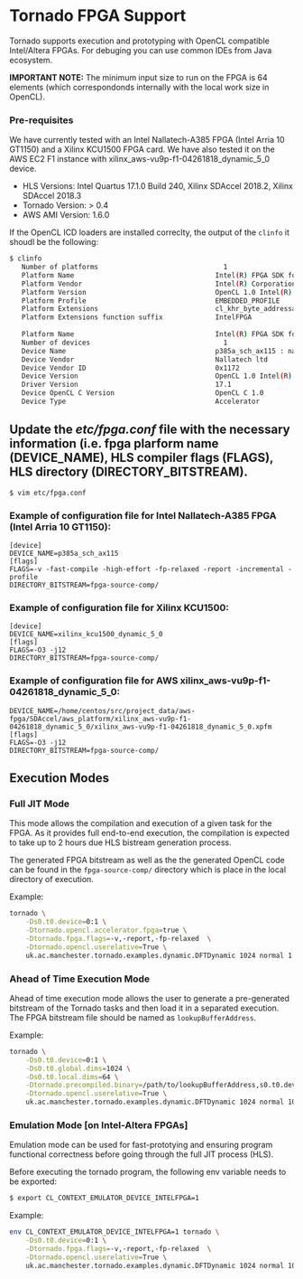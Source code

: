 # Tornado FPGA Support #

Tornado supports execution and prototyping with OpenCL compatible Intel/Altera FPGAs. For debuging you can use common IDEs from Java ecosystem. 

**IMPORTANT NOTE:** The minimum input size to run on the FPGA is 64 elements (which correspondonds internally with the local work size in OpenCL). 

### Pre-requisites

We have currently tested with an Intel Nallatech-A385 FPGA (Intel Arria 10 GT1150) and a Xilinx KCU1500 FPGA card.
We have also tested it on the AWS EC2 F1 instance with xilinx_aws-vu9p-f1-04261818_dynamic_5_0 device.

* HLS Versions: Intel Quartus 17.1.0 Build 240, Xilinx SDAccel 2018.2, Xilinx SDAccel 2018.3
* Tornado Version: > 0.4
* AWS AMI Version: 1.6.0

If the OpenCL ICD loaders are installed correclty, the output of the ```clinfo``` it shoudl be the following:  
```bash
$ clinfo
   Number of platforms                               1
   Platform Name                                   Intel(R) FPGA SDK for OpenCL(TM)
   Platform Vendor                                 Intel(R) Corporation
   Platform Version                                OpenCL 1.0 Intel(R) FPGA SDK for OpenCL(TM), Version 17.1
   Platform Profile                                EMBEDDED_PROFILE
   Platform Extensions                             cl_khr_byte_addressable_store cles_khr_int64 cl_intelfpga_live_object_tracking cl_intelfpga_compiler_mode cl_khr_icd cl_khr_3d_image_writes
   Platform Extensions function suffix             IntelFPGA
 
   Platform Name                                   Intel(R) FPGA SDK for OpenCL(TM)
   Number of devices                                 1
   Device Name                                     p385a_sch_ax115 : nalla_pcie (aclnalla_pcie0)
   Device Vendor                                   Nallatech ltd
   Device Vendor ID                                0x1172
   Device Version                                  OpenCL 1.0 Intel(R) FPGA SDK for OpenCL(TM), Version 17.1
   Driver Version                                  17.1
   Device OpenCL C Version                         OpenCL C 1.0
   Device Type                                     Accelerator
```
## Update the *_etc/fpga.conf_* file with the necessary information (i.e. fpga plarform name (DEVICE_NAME), HLS compiler flags (FLAGS), HLS directory (DIRECTORY_BITSTREAM).
```$ vim etc/fpga.conf```

### Example of configuration file for Intel Nallatech-A385 FPGA (Intel Arria 10 GT1150): 
```
[device]
DEVICE_NAME=p385a_sch_ax115
[flags]
FLAGS=-v -fast-compile -high-effort -fp-relaxed -report -incremental -profile
DIRECTORY_BITSTREAM=fpga-source-comp/
```

### Example of configuration file for Xilinx KCU1500: 
```
[device]
DEVICE_NAME=xilinx_kcu1500_dynamic_5_0
[flags]
FLAGS=-O3 -j12
DIRECTORY_BITSTREAM=fpga-source-comp/
```

### Example of configuration file for AWS xilinx_aws-vu9p-f1-04261818_dynamic_5_0: 
```
DEVICE_NAME=/home/centos/src/project_data/aws-fpga/SDAccel/aws_platform/xilinx_aws-vu9p-f1-04261818_dynamic_5_0/xilinx_aws-vu9p-f1-04261818_dynamic_5_0.xpfm
[flags]
FLAGS=-O3 -j12
DIRECTORY_BITSTREAM=fpga-source-comp/
```


## Execution Modes  

### Full JIT Mode  

This mode allows the compilation and execution of a given task for the FPGA. As it provides full end-to-end execution, the compilation is expected to take up to 2 hours due HLS bistream generation process.  

The generated FPGA bitstream as well as the the generated OpenCL code can be found in the `fpga-source-comp/` directory which is place in the local directory of execution. 

Example:

```bash
tornado \
    -Ds0.t0.device=0:1 \
    -Dtornado.opencl.accelerator.fpga=true \
    -Dtornado.fpga.flags=-v,-report,-fp-relaxed  \
    -Dtornado.opencl.userelative=True \
    uk.ac.manchester.tornado.examples.dynamic.DFTDynamic 1024 normal 1
```

### Ahead of Time Execution Mode

Ahead of time execution mode allows the user to generate a pre-generated bitstream of the Tornado tasks and then load it in a separated execution. The FPGA bitstream file should be named as `lookupBufferAddress`. 

Example:  


```bash
tornado \
    -Ds0.t0.device=0:1 \
    -Ds0.t0.global.dims=1024 \
    -Ds0.t0.local.dims=64 \
    -Dtornado.precompiled.binary=/path/to/lookupBufferAddress,s0.t0.device=0:1 \
    -Dtornado.opencl.userelative=True \
    uk.ac.manchester.tornado.examples.dynamic.DFTDynamic 1024 normal 10
```

### Emulation Mode [on Intel-Altera FPGAs]

Emulation mode can be used for fast-prototying and ensuring program functional correctness before going through the full JIT process (HLS).

Before executing the tornado program, the following env variable needs to be exported:  

```bash
$ export CL_CONTEXT_EMULATOR_DEVICE_INTELFPGA=1
```

Example:  

```bash
env CL_CONTEXT_EMULATOR_DEVICE_INTELFPGA=1 tornado \
    -Ds0.t0.device=0:1 \
    -Dtornado.fpga.flags=-v,-report,-fp-relaxed  \
    -Dtornado.opencl.userelative=True \
    uk.ac.manchester.tornado.examples.dynamic.DFTDynamic 1024 normal 10
```

